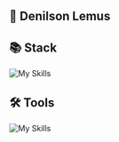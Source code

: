 ## 👤 Denilson Lemus

## 📚 Stack
![My Skills](https://skillicons.dev/icons?i=html,css,js,ts,react,nodejs,firebase,mongo,cs,cpp,py,kotlin,git)

## 🛠️ Tools
![My Skills](https://skillicons.dev/icons?i=visualstudio,vscode,androidstudio,unity)
